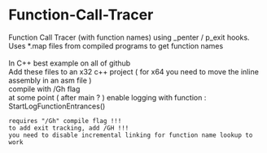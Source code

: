 # Function-Call-Tracer
Function Call Tracer (with function names) using _penter / p_exit hooks.<br>
Uses *.map files from compiled programs to get function names<br>
<br>In C++ best example on all of github
<br>
Add these files to an x32 c++ project ( for x64 you need to move the inline assembly in an asm file )<br>
compile with /Gh flag<br>
at some point ( after main ? ) enable logging with function : StartLogFunctionEntrances()<br>

```
requires "/Gh" compile flag !!!
to add exit tracking, add /GH !!!
you need to disable incremental linking for function name lookup to work
```

